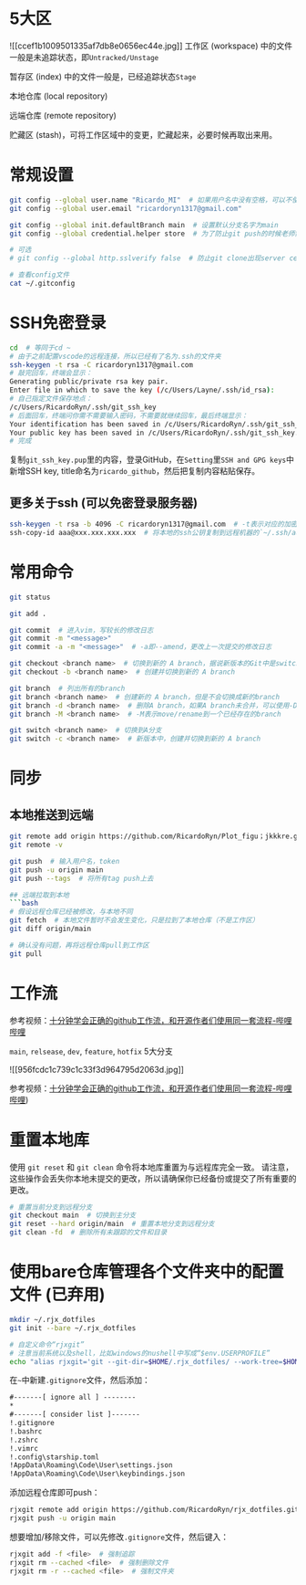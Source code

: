 # 5大区

![[ccef1b1009501335af7db8e0656ec44e.jpg]]
工作区 (workspace) 中的文件一般是未追踪状态，即`Untracked/Unstage`

暂存区 (index) 中的文件一般是，已经追踪状态`Stage`

本地仓库 (local repository)

远端仓库 (remote repository)

贮藏区 (stash)，可将工作区域中的变更，贮藏起来，必要时候再取出来用。

# 常规设置

```bash
git config --global user.name "Ricardo_MI"  # 如果用户名中没有空格，可以不使用双引号
git config --global user.email "ricardoryn1317@gmail.com"

git config --global init.defaultBranch main  # 设置默认分支名字为main
git config --global credential.helper store  # 为了防止git push的时候老师需要用户名和密码，可以加上这个设置

# 可选
# git config --global http.sslverify false  # 防止git clone出现server certificate verification failed. CAfile: none CRLfile: none的问题

# 查看config文件
cat ~/.gitconfig
```

# SSH免密登录

```bash
cd  # 等同于cd ~
# 由于之前配置vscode的远程连接，所以已经有了名为.ssh的文件夹
ssh-keygen -t rsa -C ricardoryn1317@gmail.com
# 敲完回车，终端会显示：
Generating public/private rsa key pair. 
Enter file in which to save the key (/c/Users/Layne/.ssh/id_rsa):
# 自己指定文件保存地点：
/c/Users/RicardoRyn/.ssh/git_ssh_key
# 后面回车，终端问你需不需要输入密码，不需要就继续回车，最后终端显示：
Your identification has been saved in /c/Users/RicardoRyn/.ssh/git_ssh_key 
Your public key has been saved in /c/Users/RicardoRyn/.ssh/git_ssh_key.pub.
# 完成
```

复制`git_ssh_key.pup`里的内容，登录GitHub，在`Setting`里`SSH and GPG keys`中新增SSH key, title命名为`ricardo_github`，然后把复制内容粘贴保存。

## 更多关于ssh (可以免密登录服务器)

```bash
ssh-keygen -t rsa -b 4096 -C ricardoryn1317@gmail.com  # -t表示对应的加密算法，-b表示生成密钥的长度为4096，-C则是为添加的公钥增加注释
ssh-copy-id aaa@xxx.xxx.xxx.xxx  # 将本地的ssh公钥复制到远程机器的`~/.ssh/authorized_keys`文件中，这样就可以通过ssh密钥认证的方式，免去输入密码
```

# 常用命令

```bash
git status

git add .

git commit  # 进入vim，写较长的修改日志
git commit -m "<message>"
git commit -a -m "<message>"  # -a即--amend，更改上一次提交的修改日志

git checkout <branch name>  # 切换到新的 A branch，据说新版本的Git中是switch
git checkout -b <branch name>  # 创建并切换到新的 A branch

git branch  # 列出所有的branch
git branch <branch name>  # 创建新的 A branch，但是不会切换成新的branch
git branch -d <branch name>  # 删除A branch，如果A branch未合并，可以使用-D强行删除
git branch -M <branch name>  # -M表示move/rename到一个已经存在的branch

git switch <branch name>  # 切换到A分支
git switch -c <branch name>  # 新版本中，创建并切换到新的 A branch

```

# 同步
## 本地推送到远端

```bash
git remote add origin https://github.com/RicardoRyn/Plot_figu；jkkkre.git
git remote -v 

git push  # 输入用户名，token
git push -u origin main
git push --tags  # 将所有tag push上去

## 远端拉取到本地
```bash
# 假设远程仓库已经被修改，与本地不同
git fetch  # 本地文件暂时不会发生变化，只是拉到了本地仓库（不是工作区）
git diff origin/main

# 确认没有问题，再将远程仓库pull到工作区
git pull
```

# 工作流

参考视频：[十分钟学会正确的github工作流，和开源作者们使用同一套流程-哔哩哔哩](https://b22.tv/vR4P09H)

`main`, `relsease`, `dev`, `feature`, `hotfix` 5大分支

![[956fcdc1c739c1c33f3d964795d2063d.jpg]]

参考视频：[十分钟学会正确的github工作流，和开源作者们使用同一套流程-哔哩哔哩](https://www.bilibili.com/video/BV19e4y1q7JJ/))

# 重置本地库

使用 `git reset` 和 `git clean` 命令将本地库重置为与远程库完全一致。
请注意，这些操作会丢失你本地未提交的更改，所以请确保你已经备份或提交了所有重要的更改。

```bash
# 重置当前分支到远程分支
git checkout main  # 切换到主分支
git reset --hard origin/main  # 重置本地分支到远程分支
git clean -fd  # 删除所有未跟踪的文件和目录
```

# 使用bare仓库管理各个文件夹中的配置文件 (已弃用)

```bash
mkdir ~/.rjx_dotfiles
git init --bare ~/.rjx_dotfiles

# 自定义命令“rjxgit”
# 注意当前系统以及shell，比如windows的nushell中写成“$env.USERPROFILE”
echo "alias rjxgit='git --git-dir=$HOME/.rjx_dotfiles/ --work-tree=$HOME'" >> $HOME/.bashrc
```

在`~`中新建`.gitignore`文件，然后添加：

```txt
#-------[ ignore all ] --------
*
#-------[ consider list ]-------
!.gitignore
!.bashrc
!.zshrc
!.vimrc
!.config\starship.toml
!AppData\Roaming\Code\User\settings.json
!AppData\Roaming\Code\User\keybindings.json
```

添加远程仓库即可push：

```bash
rjxgit remote add origin https://github.com/RicardoRyn/rjx_dotfiles.git
rjxgit push -u origin main
```

想要增加/移除文件，可以先修改`.gitignore`文件，然后键入：

```bash
rjxgit add -f <file>  # 强制追踪
rjxgit rm --cached <file>  # 强制删除文件
rjxgit rm -r --cached <file>  # 强制文件夹
```
